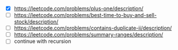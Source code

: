 - [x] https://leetcode.com/problems/plus-one/description/
- [ ] https://leetcode.com/problems/best-time-to-buy-and-sell-stock/description/
- [ ] https://leetcode.com/problems/contains-duplicate-ii/description/
- [ ] https://leetcode.com/problems/summary-ranges/description/
- [ ] continue with recursion